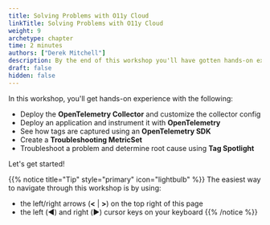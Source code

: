 ```yaml
---
title: Solving Problems with O11y Cloud
linkTitle: Solving Problems with O11y Cloud
weight: 9
archetype: chapter
time: 2 minutes
authors: ["Derek Mitchell"]
description: By the end of this workshop you'll have gotten hands-on experience deploying the OpenTelemetry Collector, instrumenting an application with OpenTelemetry, capturing tags from the application, and using Troubleshooting MetricSets and Tag Spotlight to determine the root cause of an issue. 
draft: false
hidden: false
---
```


In this workshop, you'll get hands-on experience with the following:

* Deploy the **OpenTelemetry Collector** and customize the collector config
* Deploy an application and instrument it with **OpenTelemetry**
* See how tags are captured using an **OpenTelemetry SDK** 
* Create a **Troubleshooting MetricSet**
* Troubleshoot a problem and determine root cause using **Tag Spotlight**

Let's get started!

{{% notice title="Tip" style="primary"  icon="lightbulb" %}}
The easiest way to navigate through this workshop is by using:

* the left/right arrows (**<** | **>**) on the top right of this page
* the left (◀️) and right (▶️) cursor keys on your keyboard
  {{% /notice %}}
